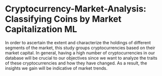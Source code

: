 # Cryptocurrency-Market-Analysis: Classifying Coins by Market Capitalization ML

In order to ascertain the extent and characterize the holdings of different segments of the market, this study groups cryptocurrencies based on their market capital. In general, having a high number of cryptocurrencies in our database will be crucial to our objectives since we want to analyze the traits of these cryptocurrencies and how they have changed. As a result, the insights we gain will be indicative of market trends.
